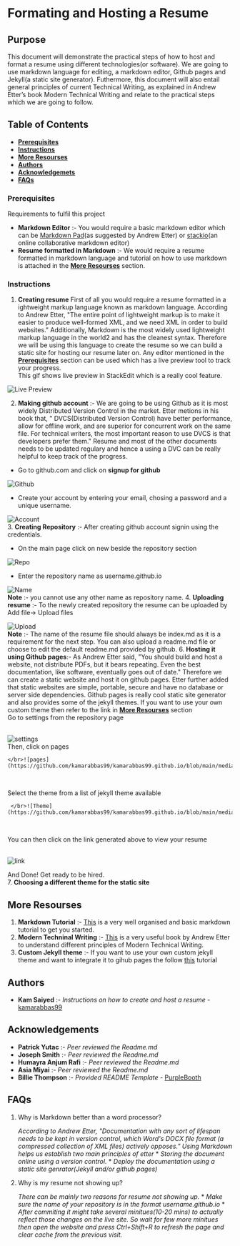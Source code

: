 
# Formating and Hosting a Resume

## Purpose
This document will demonstrate the practical steps of how to host and format a resume using different technologies(or software). We are going to use markdown language for editing, a markdown editor, Github pages and Jekyll(a static site generator). Futhermore, this document will also entail general principles of current Technical Writing, as
explained in Andrew Etter’s book Modern Technical Writing and relate to the practical steps which we are going to follow.

## Table of Contents
 * [**Prerequisites**](https://github.com/kamarabbas99/kamarabbas99.github.io/blob/main/README.md#prerequisites)
 * [**Instructions**](https://github.com/kamarabbas99/kamarabbas99.github.io/blob/main/README.md#instructions)
 * [**More Resourses**](https://github.com/kamarabbas99/kamarabbas99.github.io/blob/main/README.md#more-resourses)
 * [**Authors**](https://github.com/kamarabbas99/kamarabbas99.github.io/blob/main/README.md#authors)
 *  [**Acknowledgemets**](https://github.com/kamarabbas99/kamarabbas99.github.io/blob/main/README.md#acknowledgements)
 * [**FAQs**](https://github.com/kamarabbas99/kamarabbas99.github.io/blob/main/README.md#faqs)

### Prerequisites

Requirements to fulfil this project
* **Markdown Editor** :- You would require a basic markdown editor which can be [Markdown Pad](http://www.markdownpad.com/)(as suggested by Andrew Etter) or [stackio](https://stackedit.io/)(an online collaborative markdown editor)
* **Resume formatted in Markdown** :- We would require a resume formatted in markdown language and tutorial on how to use markdown is attached in the [**More Resourses**](https://github.com/kamarabbas99/kamarabbas99.github.io/blob/main/README.md#more-resourses) section.

### Instructions
1. **Creating resume**
First of all you would require a resume formatted in a ightweight markup language known as markdown language. According to Andrew Etter, "The entire point of lightweight markup is to make it easier to produce well-formed XML, and we need XML in order to build websites." Additionally, Markdown is the most widely used lightweight markup language in the world2 and has the cleanest syntax. Therefore we will be using this language to create the resume so we can build a static site for hosting our resume later on. Any editor mentioned in the [**Prerequisites**](https://github.com/kamarabbas99/kamarabbas99.github.io/blob/main/README.md#prerequisites) section can be used which has a live preview tool to track your progress.
</br>This gif shows live preview in StackEdit which is a really cool feature.</br>


![Live Preview](https://github.com/kamarabbas99/kamarabbas99.github.io/blob/main/media/assig1.gif)

2. **Making github account** :- We are going to be using Github as it is most widely Distributed Version Control in the market. Etter metions in his book that, " DVCS(Distributed Version Control) have better performance, allow for offline work, and are superior for concurrent work on the same file. For technical writers, the most important reason to use DVCS is that developers prefer them." Resume and most of the other documents needs to be updated regulary and hence a using a DVC can be really helpful to keep track of the progress.</br>
  *  Go to github.com and click on **signup for github**</br>
 
 ![Github](https://github.com/kamarabbas99/kamarabbas99.github.io/blob/main/media/Screenshot%202021-11-02%20175305.png)
</br>
  * Create your account by entering your email, chosing a password and a unique username.</br>


  
  ![Account](https://github.com/kamarabbas99/kamarabbas99.github.io/blob/main/media/Screenshot%202021-11-02%20175740.png)
  </br>
3. **Creating Repository** :- After creating github account signin using the credentials.</br>  
   * On the main page click on new beside the repository section
    </br>
    
    
   ![Repo](https://github.com/kamarabbas99/kamarabbas99.github.io/blob/main/media/Screenshot%202021-11-02%20180053.png)
   </br>
   * Enter the repository name as username.github.io
    </br>


   ![Name](https://github.com/kamarabbas99/kamarabbas99.github.io/blob/main/media/assig2.gif)
  </br>   **Note** :- you cannot use any other name as repository name.
4. **Uploading resume** :- To the newly created repository the resume can be uploaded by Add file-> Upload files</br>


![Upload](https://github.com/kamarabbas99/kamarabbas99.github.io/blob/main/media/assig3.gif)
</br>
   **Note** :- The name of the resume file should always be index.md as it is a requirement for the next step.
You can also upload a readme.md file or choose to edit the default readme.md provided by github.
6. **Hosting it using Github pages**:- As Andrew Etter said, "You should build and host a website, not distribute PDFs, but it bears repeating. Even the best documentation, like software, eventually goes out of date." Therefore we can create a static website and host it on github pages. Etter further added that static websites are simple, portable, secure and have no database or server side dependencies. Github pages is really cool static site generator and also provides some of the jekyll themes. If you want to use your own custom theme then refer to the link in  [**More Resourses**](https://github.com/kamarabbas99/kamarabbas99.github.io/blob/main/README.md#more-resourses) section</br>
  Go to settings from the repository page
  
  
  </br>![settings](https://github.com/kamarabbas99/kamarabbas99.github.io/blob/main/media/S4.png)
  </br>
  Then, click on pages
  
  
    </br>![pages](https://github.com/kamarabbas99/kamarabbas99.github.io/blob/main/media/S5.png)
</br>


   Select the theme from a list of jekyll theme available
   
   
     </br>![Theme](https://github.com/kamarabbas99/kamarabbas99.github.io/blob/main/media/assig4.gif)
</br>
   
   You can then click on the link generated above to view your resume
   
   
   </br>![link](https://github.com/kamarabbas99/kamarabbas99.github.io/blob/main/media/Screenshot%202021-11-02%20195121.png)
   </br>
   
   
   And Done! Get ready to be hired.</br>
7. **Choosing a different theme for the static site** 

## More Resourses

1. **Markdown Tutorial** :- [This](https://www.markdowntutorial.com/) is a very well organised and basic markdown tutorial to get you started.
2. **Modern Techninal Writing** :- [This](https://www.amazon.ca/Modern-Technical-Writing-Introduction-Documentation-ebook/dp/B01A2QL9SS) is a very useful book by Andrew Etter to understand different principles of Modern Technical Writing.
3. **Custom Jekyll theme** :-  If you want to use your own custom jekyll theme and want to integrate it to gihub pages the follow [this](https://docs.github.com/en/pages/setting-up-a-github-pages-site-with-jekyll/adding-a-theme-to-your-github-pages-site-using-jekyll) tutorial

## Authors

- **Kam Saiyed** :- *Instructions on how to create and host a resume* -
    [kamarabbas99](https://github.com/kamarabbas99)
    
## Acknowledgements
 - **Patrick Yutac** :- *Peer reviewed the Readme.md* 
- **Joseph Smith** :- *Peer reviewed the Readme.md* 
 - **Humayra Anjum Rafi** :- *Peer reviewed the Readme.md* 
 - **Asia Miyai** :- *Peer reviewed the Readme.md* 
 - **Billie Thompson** :- *Provided README Template* - [PurpleBooth](https://github.com/PurpleBooth)

## FAQs

1. Why is Markdown better than a word
processor?</br>  

	 _According to Andrew Etter, "Documentation with any sort of lifespan needs to be kept in version control, which Word's DOCX file format (a compressed collection of XML files) actively opposes." Using Markdown helps us establish two main principles of etter_
	    * _Storing the document online using a version control._
	    *  _Deploy the documentation using a static site genrator(Jekyll and/or github pages)_

2. Why is my resume not showing up?</br>  

	_There can be mainly two reasons for resume not showing up._
	   * _Make sure the name of your repository is in the format username.github.io_ 
	    * _After commiting it might take several minitues(10-20 mins) to actually reflect those changes on the live site. So wait for few more minitues then open the website and press Ctrl+Shift+R to refresh the page and clear cache from the previous visit._
